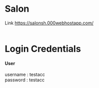 # Salon
Link
https://salonsh.000webhostapp.com/
<br>
<br>
<h1>
<b>Login Credentials</b>
</h1>
<h4>
User
</h4>
username : testacc
<br>
password : testacc
